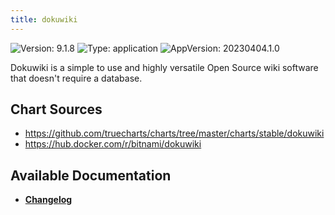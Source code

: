 ```yaml
---
title: dokuwiki
---
```


![Version: 9.1.8](https://img.shields.io/badge/Version-9.1.8-informational?style=flat-square) ![Type: application](https://img.shields.io/badge/Type-application-informational?style=flat-square) ![AppVersion: 20230404.1.0](https://img.shields.io/badge/AppVersion-20230404.1.0-informational?style=flat-square)

Dokuwiki is a simple to use and highly versatile Open Source wiki software that doesn't require a database.

## Chart Sources

- https://github.com/truecharts/charts/tree/master/charts/stable/dokuwiki
- https://hub.docker.com/r/bitnami/dokuwiki

## Available Documentation

- [**Changelog**](./CHANGELOG.md)
